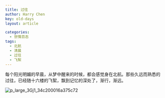 ```yaml
---
title: 过往
author: Harry Chen
key: old-days
layout: article

categories:
  - 世情百态
tags:
  - 北航
  - 清晨
  - 过往
  - 飞絮
---
```


  每个阳光明媚的早晨，从梦中醒来的时候，都会感觉身在北航。那些久远而熟悉的过往，已经随十六楼的飞絮，飘到记忆的深处了，渐行，渐远。

![p_large_3Gj1_34c200016a375c72][1]

   [1]: http://www.roybit.com/wp-content/uploads/2011/08/p_large_3Gj1_34c200016a375c72_thumb.jpg (p_large_3Gj1_34c200016a375c72)
